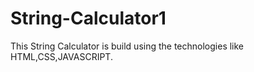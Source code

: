 # String-Calculator1
This String Calculator is build using the technologies like HTML,CSS,JAVASCRIPT. 
